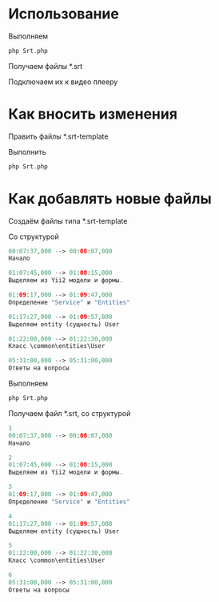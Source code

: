 # Использование

Выполняем
```php
php Srt.php
```
Получаем файлы *.srt

Подключаем их к видео плееру

# Как вносить изменения
Править файлы *.srt-template

Выполнить
```php
php Srt.php
```

# Как добавлять новые файлы

Создаём файлы типа *.srt-template

Со структурой
```php
00:07:37,000 --> 00:08:07,000
Начало

01:07:45,000 --> 01:08:15,000
Выделяем из Yii2 модели и формы.

01:09:17,000 --> 01:09:47,000
Определение "Service" и "Entities"

01:17:27,000 --> 01:09:57,000
Выделяем entity (сущность) User

01:22:00,000 --> 01:22:30,000
Класс \common\entities\User

05:31:00,000 --> 05:31:00,000
Ответы на вопросы
```
Выполняем
```php
php Srt.php
```
Получаем файл *.srt, со структурой
```php
1
00:07:37,000 --> 00:08:07,000
Начало

2
01:07:45,000 --> 01:08:15,000
Выделяем из Yii2 модели и формы.

3
01:09:17,000 --> 01:09:47,000
Определение "Service" и "Entities"

4
01:17:27,000 --> 01:09:57,000
Выделяем entity (сущность) User

5
01:22:00,000 --> 01:22:30,000
Класс \common\entities\User

6
05:31:00,000 --> 05:31:00,000
Ответы на вопросы
```